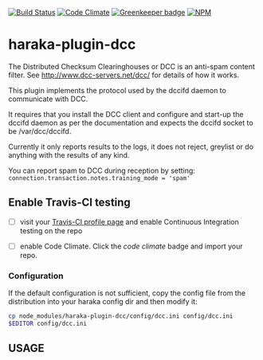 [![Build Status][ci-img]][ci-url]
[![Code Climate][clim-img]][clim-url]
[![Greenkeeper badge][gk-img]][gk-url]
[![NPM][npm-img]][npm-url]
<!-- requires URL update [![Windows Build Status][ci-win-img]][ci-win-url] -->
<!-- doesn't work in haraka plugins... yet. [![Code Coverage][cov-img]][cov-url]-->

# haraka-plugin-dcc

The Distributed Checksum Clearinghouses or DCC is an anti-spam content filter.
See http://www.dcc-servers.net/dcc/ for details of how it works.

This plugin implements the protocol used by the dccifd daemon to communicate
with DCC.

It requires that you install the DCC client and configure and start-up the
dccifd daemon as per the documentation and expects the dccifd socket to be
/var/dcc/dccifd.

Currently it only reports results to the logs, it does not reject, greylist
or do anything with the results of any kind.

You can report spam to DCC during reception by setting:
`connection.transaction.notes.training_mode = 'spam'`

## Enable Travis-CI testing

- [ ] visit your [Travis-CI profile page](https://travis-ci.org/profile) and enable Continuous Integration testing on the repo
- [ ] enable Code Climate. Click the _code climate_ badge and import your repo.


### Configuration

If the default configuration is not sufficient, copy the config file from the distribution into your haraka config dir and then modify it:

```sh
cp node_modules/haraka-plugin-dcc/config/dcc.ini config/dcc.ini
$EDITOR config/dcc.ini
```

## USAGE


<!-- leave these buried at the bottom of the document -->
[ci-img]: https://travis-ci.org/haraka/haraka-plugin-dcc.svg
[ci-url]: https://travis-ci.org/haraka/haraka-plugin-dcc
[ci-win-img]: https://ci.appveyor.com/api/projects/status/CHANGETHIS?svg=true
[ci-win-url]: https://ci.appveyor.com/project/haraka/haraka-CHANGETHIS
[cov-img]: https://codecov.io/github/haraka/haraka-plugin-dcc/coverage.svg
[cov-url]: https://codecov.io/github/haraka/haraka-plugin-dcc
[clim-img]: https://codeclimate.com/github/haraka/haraka-plugin-dcc/badges/gpa.svg
[clim-url]: https://codeclimate.com/github/haraka/haraka-plugin-dcc
[gk-img]: https://badges.greenkeeper.io/haraka/haraka-plugin-dcc.svg
[gk-url]: https://greenkeeper.io/
[npm-img]: https://nodei.co/npm/haraka-plugin-dcc.png
[npm-url]: https://www.npmjs.com/package/haraka-plugin-dcc


